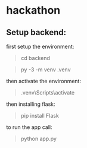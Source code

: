 # hackathon

## Setup backend:

first setup the environment:
> cd backend

> py -3 -m venv .venv

then activate the environment:
> .venv\Scripts\activate

then installing flask:
> pip install Flask

to run the app call:
> python app.py